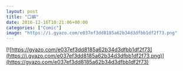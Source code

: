```yaml
---
layout: post
title: "口癖"
date: 2016-12-16T10:21:06+00:00
categories: ["Comic"]
image: "https://i.gyazo.com/e037ef3dd8185a62b34d3dfbb1df2f73.png"
---
```


[![https://gyazo.com/e037ef3dd8185a62b34d3dfbb1df2f73](https://i.gyazo.com/e037ef3dd8185a62b34d3dfbb1df2f73.png)](https://gyazo.com/e037ef3dd8185a62b34d3dfbb1df2f73)
